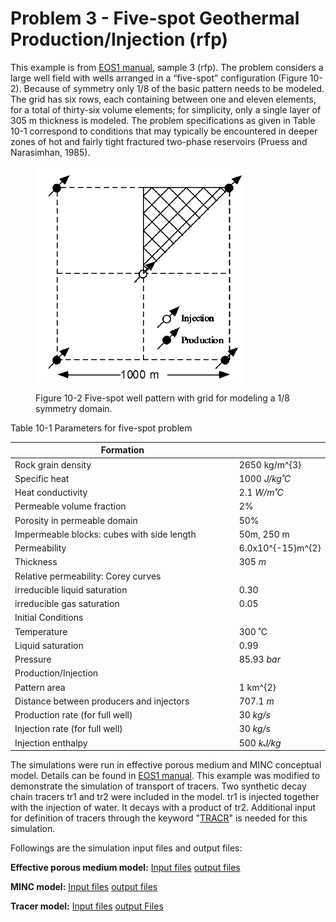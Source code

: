 # Problem 3 - Five-spot Geothermal Production/Injection (rfp)

This example is from [EOS1 manual](https://drive.google.com/file/d/19jQ5UnMi8XPlm6PZp59NQr2p6D8Y55DZ/view?usp=drive\_link), sample 3 (rfp). The problem considers a large well field with wells arranged in a “five-spot” configuration (Figure 10-2). Because of symmetry only 1/8 of the basic pattern needs to be modeled. The grid has six rows, each containing between one and eleven elements, for a total of thirty-six volume elements; for simplicity, only a single layer of 305 m thickness is modeled. The problem specifications as given in Table 10-1 correspond to conditions that may typically be encountered in deeper zones of hot and fairly tight fractured two-phase reservoirs (Pruess and Narasimhan, 1985).

<figure><img src="../../.gitbook/assets/image (1).png" alt=""><figcaption><p>Figure 10-2 Five-spot well pattern with grid for modeling a 1/8 symmetry domain.</p></figcaption></figure>



Table 10-1 Parameters for five-spot problem

<table data-header-hidden><thead><tr><th width="582">Formation</th><th></th></tr></thead><tbody><tr><td>           Rock grain density</td><td> 2650 <span class="math">kg/m^{3}</span></td></tr><tr><td>            Specific heat</td><td>1000 <em>J/kg˚C</em></td></tr><tr><td>            Heat conductivity</td><td>2.1 <em>W/m˚C</em></td></tr><tr><td>            Permeable volume fraction</td><td>2%</td></tr><tr><td>            Porosity in permeable domain</td><td>50%</td></tr><tr><td>            Impermeable blocks: cubes with side length</td><td>50m, 250 m</td></tr><tr><td>            Permeability</td><td>6.0x<span class="math">10^{-15}m^{2}</span></td></tr><tr><td>            Thickness</td><td>305 <em>m</em></td></tr><tr><td>            Relative permeability: Corey curves</td><td> </td></tr><tr><td>                                 irreducible liquid saturation</td><td>0.30</td></tr><tr><td>                                 irreducible gas saturation</td><td>0.05</td></tr><tr><td>Initial Conditions</td><td> </td></tr><tr><td>            Temperature</td><td>300 ˚C</td></tr><tr><td>            Liquid saturation</td><td>0.99</td></tr><tr><td>            Pressure</td><td>85.93 <em>bar</em></td></tr><tr><td>Production/Injection</td><td> </td></tr><tr><td>            Pattern area</td><td>1 <span class="math">km^{2}</span></td></tr><tr><td>            Distance between producers and injectors</td><td>707.1 <em>m</em></td></tr><tr><td>            Production rate (for full well)</td><td>30 <em>kg/s</em></td></tr><tr><td>            Injection rate (for full well)</td><td>30 <em>kg/s</em></td></tr><tr><td>            Injection enthalpy</td><td>500 <em>kJ/kg</em></td></tr></tbody></table>

The simulations were run in effective porous medium and MINC conceptual model. Details can be found in  [EOS1 manual](https://drive.google.com/file/d/19jQ5UnMi8XPlm6PZp59NQr2p6D8Y55DZ/view?usp=drive\_link). This example was modified to demonstrate the simulation of transport of tracers. Two synthetic decay chain tracers tr1 and tr2 were included in the model. tr1 is injected together with the injection of water. It decays with a product of tr2.  Additional input for definition of tracers through the keyword "[TRACR](../../preparation-of-model-input/keywords-and-input-data/tracr.md)" is needed for this simulation.&#x20;

Followings are the simulation input files and output files:

**Effective porous medium model:**     [Input files](https://drive.google.com/file/d/1XRHBtvgnDu5ycA\_BeeU9qX97pIUKftch/view?usp=sharing)          [output files](https://drive.google.com/file/d/1EzlsZxIqvg0RK\_\_N5OBuHxvzSR5ABcXm/view?usp=sharing)

**MINC model:**                                       [Input files](https://drive.google.com/file/d/1UW1FUuA-TRDOkAiOM\_y1rAl2uHyusKYJ/view?usp=sharing)          [output files](https://drive.google.com/file/d/1ISTf\_l2gxYlNadpoVsdw2IXKyqZaBzyJ/view?usp=sharing)       &#x20;

**Tracer model:**                                        [Input files](https://drive.google.com/file/d/1wpRGUy\_KDb9204pXThSpU6W5WLz2xb3Z/view?usp=sharing)          [output Files](https://drive.google.com/file/d/1xjLgXBawHJekuyvMH3TJ7Yw8epB5Oofk/view?usp=sharing)                         &#x20;
